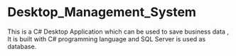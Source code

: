 # Desktop_Management_System

 This is a C# Desktop Application which can be used to save business data , 
It is built with C# programming language and SQL Server is used as database.
